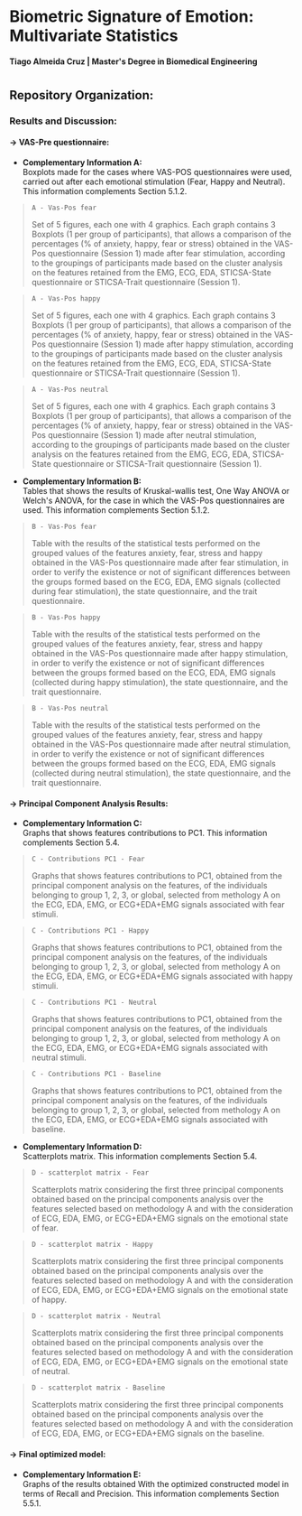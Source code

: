 # Biometric Signature of Emotion: Multivariate Statistics
#### Tiago Almeida Cruz  | Master's Degree in Biomedical Engineering 
#
## Repository Organization: 
### Results and Discussion: 
#### &#8594; VAS-Pre questionnaire: 
* __Complementary Information A:__<br>Boxplots made for the cases where VAS-POS questionnaires were used, carried out after each emotional stimulation (Fear, Happy and Neutral). This information complements Section 5.1.2. 
>     A - Vas-Pos fear 
>Set of 5 figures, each one with 4 graphics. Each graph contains 3 Boxplots (1 per group of participants), that allows a comparison of the percentages (% of anxiety, happy, fear or stress) obtained in the VAS-Pos questionnaire (Session 1) made after fear stimulation, according to the groupings of participants made based on the cluster analysis on the features retained from the EMG, ECG, EDA, STICSA-State questionnaire or STICSA-Trait questionnaire (Session 1). 

>     A - Vas-Pos happy
>Set of 5 figures, each one with 4 graphics. Each graph contains 3 Boxplots (1 per group of participants), that allows a comparison of the percentages (% of anxiety, happy, fear or stress) obtained in the VAS-Pos questionnaire (Session 1) made after happy stimulation, according to the groupings of participants made based on the cluster analysis on the features retained from the EMG, ECG, EDA, STICSA-State questionnaire or STICSA-Trait questionnaire (Session 1). 

>     A - Vas-Pos neutral
>Set of 5 figures, each one with 4 graphics. Each graph contains 3 Boxplots (1 per group of participants), that allows a comparison of the percentages (% of anxiety, happy, fear or stress) obtained in the VAS-Pos questionnaire (Session 1) made after neutral stimulation, according to the groupings of participants made based on the cluster analysis on the features retained from the EMG, ECG, EDA, STICSA-State questionnaire or STICSA-Trait questionnaire (Session 1). 

* __Complementary Information B:__<br>Tables that shows the results of Kruskal-wallis test, One Way ANOVA or Welch's ANOVA, for the case in 
which the VAS-Pos questionnaires are used. This information complements Section 5.1.2. 
>     B - Vas-Pos fear 
>Table with the results of the statistical tests performed on the grouped values of the features anxiety, fear, 
stress and happy obtained in the VAS-Pos questionnaire made after fear stimulation, in order to verify the existence or not of significant 
differences between the groups formed based on the ECG, EDA, EMG signals (collected during fear stimulation), the state 
questionnaire, and the trait questionnaire.

>     B - Vas-Pos happy
>Table with the results of the statistical tests performed on the grouped values of the features anxiety, fear, 
stress and happy obtained in the VAS-Pos questionnaire made after happy stimulation, in order to verify the existence or not of significant 
differences between the groups formed based on the ECG, EDA, EMG signals (collected during happy stimulation), the state 
questionnaire, and the trait questionnaire.

>     B - Vas-Pos neutral
>Table with the results of the statistical tests performed on the grouped values of the features anxiety, fear, 
stress and happy obtained in the VAS-Pos questionnaire made after neutral stimulation, in order to verify the existence or not of significant 
differences between the groups formed based on the ECG, EDA, EMG signals (collected during neutral stimulation), the state 
questionnaire, and the trait questionnaire.

#### &#8594;  Principal Component Analysis Results: 
* __Complementary Information C:__<br>Graphs that shows features contributions to PC1. This information complements Section 5.4. 
>     C - Contributions PC1 - Fear
>Graphs that shows features contributions to PC1, obtained from the principal component analysis on the features, of the individuals belonging to group 1, 2, 3, or global, selected from methology A on the ECG, EDA, EMG, or ECG+EDA+EMG signals associated with fear stimuli.

>     C - Contributions PC1 - Happy
>Graphs that shows features contributions to PC1, obtained from the principal component analysis on the features, of the individuals belonging to group 1, 2, 3, or global, selected from methology A on the ECG, EDA, EMG, or ECG+EDA+EMG signals associated with happy stimuli.

>     C - Contributions PC1 - Neutral
>Graphs that shows features contributions to PC1, obtained from the principal component analysis on the features, of the individuals belonging to group 1, 2, 3, or global, selected from methology A on the ECG, EDA, EMG, or ECG+EDA+EMG signals associated with neutral stimuli.

>     C - Contributions PC1 - Baseline
>Graphs that shows features contributions to PC1, obtained from the principal component analysis on the features, of the individuals belonging to group 1, 2, 3, or global, selected from methology A on the ECG, EDA, EMG, or ECG+EDA+EMG signals associated with baseline.

* __Complementary Information D:__<br>Scatterplots matrix. This information complements Section 5.4. 
>     D - scatterplot matrix - Fear
>Scatterplots matrix considering the first three principal components obtained based on the 
principal components analysis over the features selected based on methodology A and with the 
consideration of ECG, EDA, EMG, or ECG+EDA+EMG signals on the emotional state of fear.

>     D - scatterplot matrix - Happy
>Scatterplots matrix considering the first three principal components obtained based on the 
principal components analysis over the features selected based on methodology A and with the 
consideration of ECG, EDA, EMG, or ECG+EDA+EMG signals on the emotional state of happy.

>     D - scatterplot matrix - Neutral
>Scatterplots matrix considering the first three principal components obtained based on the 
principal components analysis over the features selected based on methodology A and with the 
consideration of ECG, EDA, EMG, or ECG+EDA+EMG signals on the emotional state of neutral.

>     D - scatterplot matrix - Baseline
>Scatterplots matrix considering the first three principal components obtained based on the 
principal components analysis over the features selected based on methodology A and with the 
consideration of ECG, EDA, EMG, or ECG+EDA+EMG signals on the baseline.

#### &#8594; Final optimized model: 
* __Complementary Information E:__<br>Graphs of the results obtained With the optimized constructed model in terms of Recall and Precision. This information complements Section 5.5.1. 

